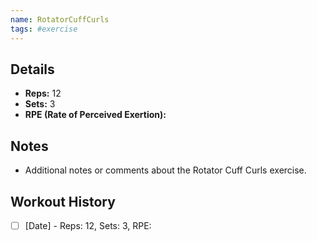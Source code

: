 ```yaml
---
name: RotatorCuffCurls
tags: #exercise
---
```


## Details
- **Reps:** 12
- **Sets:** 3
- **RPE (Rate of Perceived Exertion):** 

## Notes
- Additional notes or comments about the Rotator Cuff Curls exercise.

## Workout History
- [ ] [Date] - Reps: 12, Sets: 3, RPE: 

